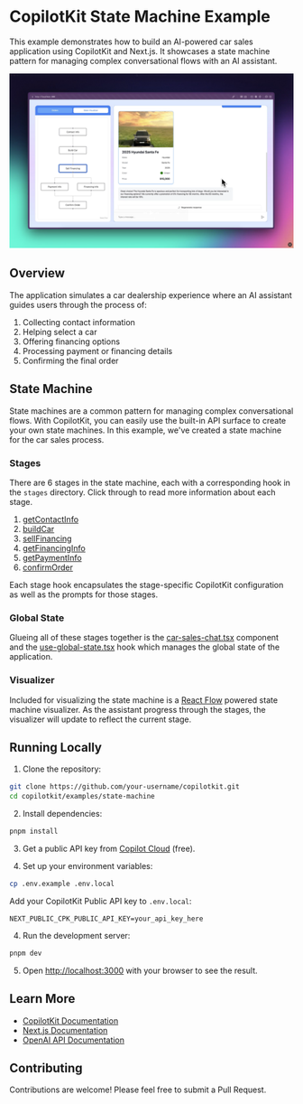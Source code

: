 # CopilotKit State Machine Example

This example demonstrates how to build an AI-powered car sales application using CopilotKit and Next.js. It showcases a state machine pattern for managing complex conversational flows with an AI assistant.

![State Machine](./assets/preview.png)

## Overview

The application simulates a car dealership experience where an AI assistant guides users through the process of:
1. Collecting contact information
2. Helping select a car
3. Offering financing options
4. Processing payment or financing details
5. Confirming the final order

## State Machine

State machines are a common pattern for managing complex conversational flows. With CopilotKit, you can easily use the built-in
API surface to create your own state machines. In this example, we've created a state machine for the car sales process.

### Stages
There are 6 stages in the state machine, each with a corresponding hook in the `stages` directory. Click through to read 
more information about each stage.
1. [getContactInfo](./src/lib/stages/use-stage-get-contact-info.tsx)
2. [buildCar](./src/lib/stages/use-stage-build-car.tsx)
3. [sellFinancing](./src/lib/stages/use-stage-sell-financing.tsx)
4. [getFinancingInfo](./src/lib/stages/use-stage-get-financing-info.tsx)
5. [getPaymentInfo](./src/lib/stages/use-stage-get-payment-info.tsx)
6. [confirmOrder](./src/lib/stages/use-stage-confirm-order.tsx)

Each stage hook encapsulates the stage-specific CopilotKit configuration as well as the prompts for those stages.

### Global State

Glueing all of these stages together is the [car-sales-chat.tsx](./src/components/car-sales-chat.tsx) component and the
[use-global-state.tsx](./src/lib/stages/use-global-state.tsx) hook which manages the global state of the application.

### Visualizer
Included for visualizing the state machine is a [React Flow](https://reactflow.dev/) powered state machine visualizer. As the 
assistant progress through the stages, the visualizer will update to reflect the current stage.

## Running Locally

1. Clone the repository:
```bash
git clone https://github.com/your-username/copilotkit.git
cd copilotkit/examples/state-machine
```

2. Install dependencies:
```bash
pnpm install
```

3. Get a public API key from [Copilot Cloud](https://cloud.copilotkit.ai) (free).

4. Set up your environment variables:
```bash
cp .env.example .env.local
```

Add your CopilotKit Public API key to `.env.local`:
```
NEXT_PUBLIC_CPK_PUBLIC_API_KEY=your_api_key_here
```

4. Run the development server:
```bash
pnpm dev
```

5. Open [http://localhost:3000](http://localhost:3000) with your browser to see the result.

## Learn More

- [CopilotKit Documentation](https://docs.copilotkit.ai)
- [Next.js Documentation](https://nextjs.org/docs)
- [OpenAI API Documentation](https://platform.openai.com/docs)

## Contributing

Contributions are welcome! Please feel free to submit a Pull Request.
